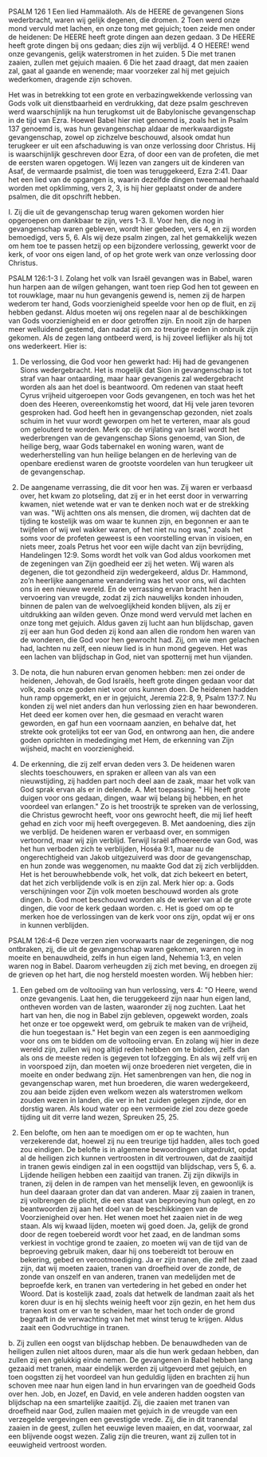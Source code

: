 PSALM 126 
1 Een lied Hammaäloth. Als de HEERE de gevangenen Sions wederbracht, waren wij gelijk degenen, die dromen. 2 Toen werd onze mond vervuld met lachen, en onze tong met gejuich; toen zeide men onder de heidenen: De HEERE heeft grote dingen aan dezen gedaan. 3 De HEERE heeft grote dingen bij ons gedaan; dies zijn wij verblijd. 4 O HEERE! wend onze gevangenis, gelijk waterstromen in het zuiden. 5 Die met tranen zaaien, zullen met gejuich maaien. 6 Die het zaad draagt, dat men zaaien zal, gaat al gaande en wenende; maar voorzeker zal hij met gejuich wederkomen, dragende zijn schoven. 

Het was in betrekking tot een grote en verbazingwekkende verlossing van Gods volk uit dienstbaarheid en verdrukking, dat deze psalm geschreven werd waarschijnlijk na hun terugkomst uit de Babylonische gevangenschap in de tijd van Ezra. Hoewel Babel hier niet genoemd is, zoals het in Psalm 137 genoemd is, was hun gevangenschap aldaar de merkwaardigste gevangenschap, zowel op zichzelve beschouwd, alsook omdat hun terugkeer er uit een afschaduwing is van onze verlossing door Christus. Hij is waarschijnlijk geschreven door Ezra, of door een van de profeten, die met de eersten waren opgetogen. Wij lezen van zangers uit de kinderen van Asaf, de vermaarde psalmist, die toen was teruggekeerd, Ezra 2:41. Daar het een lied van de opgangen is, waarin dezelfde dingen tweemaal herhaald worden met opklimming, vers 2, 3, is hij hier geplaatst onder de andere psalmen, die dit opschrift hebben.

I. Zij die uit de gevangenschap terug waren gekomen worden hier opgeroepen om dankbaar te zijn, vers 1-3.
II. Voor hen, die nog in gevangenschap waren gebleven, wordt hier gebeden, vers 4, en zij worden bemoedigd, vers 5, 6. Als wij deze psalm zingen, zal het gemakkelijk wezen om hem toe te passen hetzij op een bijzondere verlossing, gewerkt voor de kerk, of voor ons eigen land, of op het grote werk van onze verlossing door Christus.

PSALM 126:1-3 
I. Zolang het volk van Israël gevangen was in Babel, waren hun harpen aan de wilgen gehangen, want toen riep God hen tot geween en tot rouwklage, maar nu hun gevangenis gewend is, nemen zij de harpen wederom ter hand, Gods voorzienigheid speelde voor hen op de fluit, en zij hebben gedanst. Aldus moeten wij ons regelen naar al de beschikkingen van Gods voorzienigheid en er door getroffen zijn. En nooit zijn de harpen meer welluidend gestemd, dan nadat zij om zo treurige reden in onbruik zijn gekomen. Als de zegen lang ontbeerd werd, is hij zoveel lieflijker als hij tot ons wederkeert. 
Hier is:
1. De verlossing, die God voor hen gewerkt had: Hij had de gevangenen Sions wedergebracht. Het is mogelijk dat Sion in gevangenschap is tot straf van haar ontaarding, maar haar gevangenis zal wedergebracht worden als aan het doel is beantwoord. Om redenen van staat heeft Cyrus vrijheid uitgeroepen voor Gods gevangenen, en toch was het het doen des Heeren, overeenkomstig het woord, dat Hij vele jaren tevoren gesproken had. God heeft hen in gevangenschap gezonden, niet zoals schuim in het vuur wordt geworpen om het te verteren, maar als goud om gelouterd te worden. Merk op: de vrijlating van Israël wordt het wederbrengen van de gevangenschap Sions genoemd, van Sion, de heilige berg, waar Gods tabernakel en woning waren, want de wederherstelling van hun heilige belangen en de herleving van de openbare eredienst waren de grootste voordelen van hun terugkeer uit de gevangenschap.

2. De aangename verrassing, die dit voor hen was. Zij waren er verbaasd over, het kwam zo plotseling, dat zij er in het eerst door in verwarring kwamen, niet wetende wat er van te denken noch wat er de strekking van was. "Wij achtten ons als mensen, die dromen, wij dachten dat de tijding te kostelijk was om waar te kunnen zijn, en begonnen er aan te twijfelen of wij wel wakker waren, of het niet nu nog was," zoals het soms voor de profeten geweest is een voorstelling ervan in visioen, en niets meer, zoals Petrus het voor een wijle dacht van zijn bevrijding, Handelingen 12:9. Soms wordt het volk van God aldus voorkomen met de zegeningen van Zijn goedheid eer zij het weten. Wij waren als degenen, die tot gezondheid zijn wedergekeerd, aldus Dr. Hammond, zo’n heerlijke aangename verandering was het voor ons, wil dachten ons in een nieuwe wereld. En de verrassing ervan bracht hen in vervoering van vreugde, zodat zij zich nauwelijks konden inhouden, binnen de palen van de welvoeglijkheid konden blijven, als zij er uitdrukking aan wilden geven. Onze mond werd vervuld met lachen en onze tong met gejuich. Aldus gaven zij lucht aan hun blijdschap, gaven zij eer aan hun God deden zij kond aan allen die rondom hen waren van de wonderen, die God voor hen gewrocht had. Zij, om wie men gelachen had, lachten nu zelf, een nieuw lied is in hun mond gegeven. Het was een lachen van blijdschap in God, niet van spotternij met hun vijanden.

3. De nota, die hun naburen ervan genomen hebben: men zei onder de heidenen, Jehovah, de God Israëls, heeft grote dingen gedaan voor dat volk, zoals onze goden niet voor ons kunnen doen. De heidenen hadden hun ramp opgemerkt, en er in gejuicht, Jeremia 22:8, 9, Psalm 137:7. Nu konden zij wel niet anders dan hun verlossing zien en haar bewonderen. Het deed eer komen over hen, die gesmaad en veracht waren geworden, en gaf hun een voornaam aanzien, en behalve dat, het strekte ook grotelijks tot eer van God, en ontwrong aan hen, die andere goden oprichten in mededinging met Hem, de erkenning van Zijn wijsheid, macht en voorzienigheid.

4. De erkenning, die zij zelf ervan deden vers 3. De heidenen waren slechts toeschouwers, en spraken er alleen van als van een nieuwstijding, zij hadden part noch deel aan de zaak, maar het volk van God sprak ervan als er in delende.
A. Met toepassing. " Hij heeft grote duigen voor ons gedaan, dingen, waar wij belang bij hebben, en het voordeel van erlangen." Zo is het troostrijk te spreken van de verlossing, die Christus gewrocht heeft, voor ons gewrocht heeft, die mij lief heeft gehad en zich voor mij heeft overgegeven.
B. Met aandoening, dies zijn we verblijd. De heidenen waren er verbaasd over, en sommigen vertoornd, maar wij zijn verblijd. Terwijl Israël afhoereerde van God, was het hun verboden zich te verblijden, Hoséa 9:1, maar nu de ongerechtigheid van Jakob uitgezuiverd was door de gevangenschap, en hun zonde was weggenomen, nu maakte God dat zij zich verblijdden. Het is het berouwhebbende volk, het volk, dat zich bekeert en betert, dat het zich verblijdende volk is en zijn zal. 
Merk hier op: 
a. Gods verschijningen voor Zijn volk moeten beschouwd worden als grote dingen.
b. God moet beschouwd worden als de werker van al de grote dingen, die voor de kerk gedaan worden.
c. Het is goed om op te merken hoe de verlossingen van de kerk voor ons zijn, opdat wij er ons in kunnen verblijden.


PSALM 126:4-6 
Deze verzen zien voorwaarts naar de zegeningen, die nog ontbraken, zij, die uit de gevangenschap waren gekomen, waren nog in moeite en benauwdheid, zelfs in hun eigen land, Nehemia 1:3, en velen waren nog in Babel. Daarom verheugden zij zich met beving, en droegen zij de grieven op het hart, die nog hersteld moesten worden. 
Wij hebben hier:
1. Een gebed om de voltooiing van hun verlossing, vers 4: "O Heere, wend onze gevangenis. Laat hen, die teruggekeerd zijn naar hun eigen land, ontheven worden van de lasten, waaronder zij nog zuchten. Laat het hart van hen, die nog in Babel zijn gebleven, opgewekt worden, zoals het onze er toe opgewekt werd, om gebruik te maken van de vrijheid, die hun toegestaan is." Het begin van een zegen is een aanmoediging voor ons om te bidden om de voltooiing ervan. En zolang wij hier in deze wereld zijn, zullen wij nog altijd reden hebben om te bidden, zelfs dan als ons de meeste reden is gegeven tot lofzegging. En als wij zelf vrij en in voorspoed zijn, dan moeten wij onze broederen niet vergeten, die in moeite en onder bedwang zijn. Het samenbrengen van hen, die nog in gevangenschap waren, met hun broederen, die waren wedergekeerd, zou aan beide zijden even welkom wezen als waterstromen welkom zouden wezen in landen, die ver in het zuiden gelegen zijnde, dor en dorstig waren. Als koud water op een vermoeide ziel zou deze goede tijding uit dit verre land wezen, Spreuken 25, 25.

2. Een belofte, om hen aan te moedigen om er op te wachten, hun verzekerende dat, hoewel zij nu een treurige tijd hadden, alles toch goed zou eindigen. De belofte is in algemene bewoordingen uitgedrukt, opdat al de heiligen zich kunnen vertroosten in dit vertrouwen, dat de zaaitijd in tranen gewis eindigen zal in een oogsttijd van blijdschap, vers 5, 6.
a. Lijdende heiligen hebben een zaaitijd van tranen. Zij zijn dikwijls in tranen, zij delen in de rampen van het menselijk leven, en gewoonlijk is hun deel daaraan groter dan dat van anderen. Maar zij zaaien in tranen, zij volbrengen de plicht, die een staat van beproeving hun oplegt, en zo beantwoorden zij aan het doel van de beschikkingen van de Voorzienigheid over hen. Het wenen moet het zaaien niet in de weg staan. Als wij kwaad lijden, moeten wij goed doen. Ja, gelijk de grond door de regen toebereid wordt voor het zaad, en de landman soms verkiest in vochtige grond te zaaien, zo moeten wij van de tijd van de beproeving gebruik maken, daar hij ons toebereidt tot berouw en bekering, gebed en verootmoediging. Ja er zijn tranen, die zelf het zaad zijn, dat wij moeten zaaien, tranen van droefheid over de zonde, de zonde van onszelf en van anderen, tranen van medelijden met de beproefde kerk, en tranen van vertedering in het gebed en onder het Woord. Dat is kostelijk zaad, zoals dat hetwelk de landman zaait als het koren duur is en hij slechts weinig heeft voor zijn gezin, en het hem dus tranen kost om er van te scheiden, maar het toch onder de grond begraaft in de verwachting van het met winst terug te krijgen. Aldus zaait een Godvruchtige in tranen.

b. Zij zullen een oogst van blijdschap hebben. De benauwdheden van de heiligen zullen niet altoos duren, maar als die hun werk gedaan hebben, dan zullen zij een gelukkig einde nemen. De gevangenen in Babel hebben lang gezaaid met tranen, maar eindelijk werden zij uitgevoerd met gejuich, en toen oogstten zij het voordeel van hun geduldig lijden en brachten zij hun schoven mee naar hun eigen land in hun ervaringen van de goedheid Gods over hen. Job, en Jozef, en David, en vele anderen hadden oogsten van blijdschap na een smartelijke zaaitijd. Zij, die zaaien met tranen van droefheid naar God, zullen maaien met gejuich in de vreugde van een verzegelde vergevingen een gevestigde vrede. Zij, die in dit tranendal zaaien in de geest, zullen het eeuwige leven maaien, en dat, voorwaar, zal een blijvende oogst wezen. Zalig zijn die treuren, want zij zullen tot in eeuwigheid vertroost worden.

